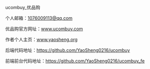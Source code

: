 ucombuy_优品购

个人邮箱：1076009113@qq.com

优品购官方网址：www.ucombuy.com

作者个人主页：www.yaosheng.org

后端代码地址：https://github.com/YaoSheng0216/ucombuy

前端前台代码地址：https://github.com/YaoSheng0216/ucombuy_fe
